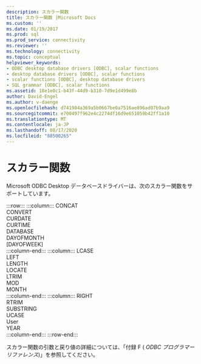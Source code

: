 ```yaml
---
description: スカラー関数
title: スカラー関数 |Microsoft Docs
ms.custom: ''
ms.date: 01/19/2017
ms.prod: sql
ms.prod_service: connectivity
ms.reviewer: ''
ms.technology: connectivity
ms.topic: conceptual
helpviewer_keywords:
- ODBC desktop database drivers [ODBC], scalar functions
- desktop database drivers [ODBC], scalar functions
- scalar functions [ODBC], desktop database drivers
- SQL grammar [ODBC], scalar functions
ms.assetid: 18e1e0c1-b43f-44d9-b310-7d9e1d499e8b
author: David-Engel
ms.author: v-daenge
ms.openlocfilehash: d741984a369a5b0667be0a7516ae896ad07b9aa9
ms.sourcegitcommit: e700497f962e4c2274df16d9e651059b42ff1a10
ms.translationtype: MT
ms.contentlocale: ja-JP
ms.lasthandoff: 08/17/2020
ms.locfileid: "88500265"
---
```

# <a name="scalar-functions"></a>スカラー関数
Microsoft ODBC Desktop データベースドライバーは、次のスカラー関数をサポートしています。  

:::row:::
    :::column:::
        CONCAT  
        CONVERT  
        CURDATE  
        CURTIME  
        DATABASE  
        DAYOFMONTH  
        [DAYOFWEEK]  
    :::column-end:::
    :::column:::
        LCASE  
        LEFT  
        LENGTH  
        LOCATE  
        LTRIM  
        MOD  
        MONTH  
    :::column-end:::
    :::column:::
        RIGHT  
        RTRIM  
        SUBSTRING  
        UCASE  
        User  
        YEAR  
    :::column-end:::
:::row-end:::

 スカラー関数の引数と戻り値の詳細については、「付録 F ( *ODBC プログラマーリファレンス*)」を参照してください。
